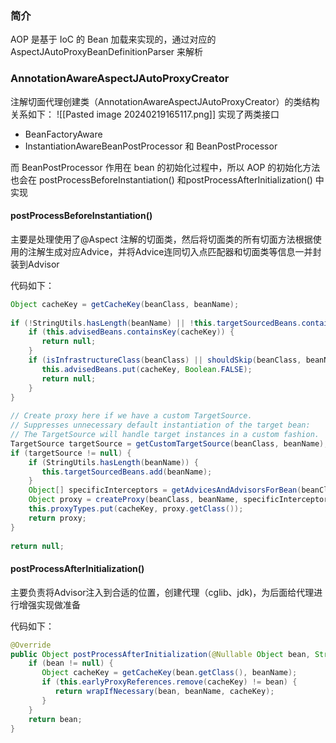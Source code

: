 ### 简介
AOP 是基于 IoC 的 Bean 加载来实现的，通过对应的 AspectJAutoProxyBeanDefinitionParser 来解析
### AnnotationAwareAspectJAutoProxyCreator
注解切面代理创建类（AnnotationAwareAspectJAutoProxyCreator）的类结构关系如下：
![[Pasted image 20240219165117.png]]
实现了两类接口
- BeanFactoryAware
- InstantiationAwareBeanPostProcessor 和 BeanPostProcessor

而 BeanPostProcessor 作用在 bean 的初始化过程中，所以 AOP 的初始化方法也会在 postProcessBeforeInstantiation() 和postProcessAfterInitialization() 中实现

#### postProcessBeforeInstantiation()
主要是处理使用了@Aspect 注解的切面类，然后将切面类的所有切面方法根据使用的注解生成对应Advice，并将Advice连同切入点匹配器和切面类等信息一并封装到Advisor

代码如下：
```java
Object cacheKey = getCacheKey(beanClass, beanName);  
  
if (!StringUtils.hasLength(beanName) || !this.targetSourcedBeans.contains(beanName)) {  
    if (this.advisedBeans.containsKey(cacheKey)) {  
       return null;  
    }  
    if (isInfrastructureClass(beanClass) || shouldSkip(beanClass, beanName)) {  
       this.advisedBeans.put(cacheKey, Boolean.FALSE);  
       return null;  
    }  
}  
  
// Create proxy here if we have a custom TargetSource.  
// Suppresses unnecessary default instantiation of the target bean:  
// The TargetSource will handle target instances in a custom fashion.  
TargetSource targetSource = getCustomTargetSource(beanClass, beanName);  
if (targetSource != null) {  
    if (StringUtils.hasLength(beanName)) {  
       this.targetSourcedBeans.add(beanName);  
    }  
    Object[] specificInterceptors = getAdvicesAndAdvisorsForBean(beanClass, beanName, targetSource);  
    Object proxy = createProxy(beanClass, beanName, specificInterceptors, targetSource);  
    this.proxyTypes.put(cacheKey, proxy.getClass());  
    return proxy;  
}  
  
return null;
```

#### postProcessAfterInitialization()
主要负责将Advisor注入到合适的位置，创建代理（cglib、jdk)，为后面给代理进行增强实现做准备

代码如下：
```java
@Override  
public Object postProcessAfterInitialization(@Nullable Object bean, String beanName) {  
    if (bean != null) {  
       Object cacheKey = getCacheKey(bean.getClass(), beanName);  
       if (this.earlyProxyReferences.remove(cacheKey) != bean) {  
          return wrapIfNecessary(bean, beanName, cacheKey);  
       }  
    }  
    return bean;  
}
```